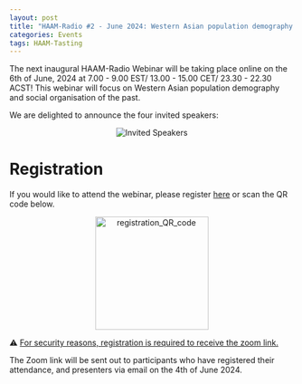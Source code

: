 ```yaml
---
layout: post
title: "HAAM-Radio #2 - June 2024: Western Asian population demography and social organisation of the past"
categories: Events
tags: HAAM-Tasting
---
```


The next inaugural HAAM-Radio Webinar will be taking place online on the 6th of June, 2024 at 7.00 - 9.00 EST/ 13.00 - 15.00 CET/ 23.30 - 22.30 ACST! This webinar will focus on Western Asian population demography and social organisation of the past. 

We are delighted to announce the four invited speakers:
<p  align="middle">
<img src="{{ "/assets/media/event_images/2024-05-23-event/invited_speakers_2.png" | relative_url }}" alt="Invited Speakers" >
</p>

# Registration 

If you would like to attend the webinar, please register [here](https://forms.gle/rsg1kkL7adKWBeMZ8) or scan the QR code below.

<p  align="middle">
<a href="https://forms.gle/rsg1kkL7adKWBeMZ8"><img src="{{ "/assets/media/event_images/2024-05-23-event/registration_QR_code.png" | relative_url }}" alt="registration_QR_code" width="200px" height="200px" ></a>
</p>
⚠️ <u>For security reasons, registration is required to receive the zoom link.</u>

The Zoom link will be sent out to participants who have registered their attendance, and presenters via email on the 4th of June 2024.